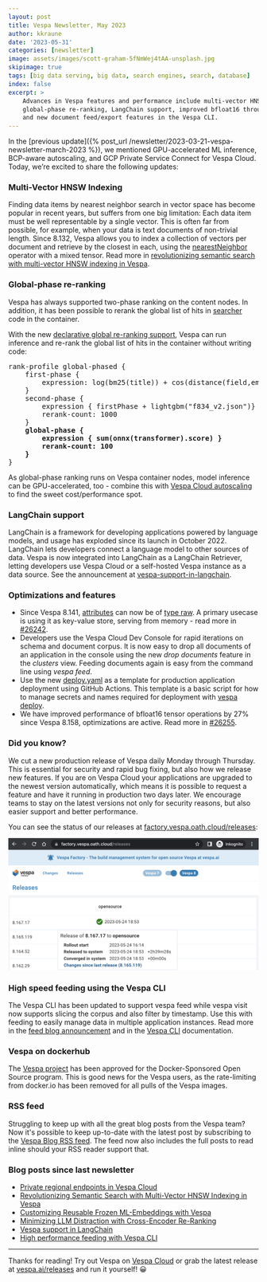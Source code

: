```yaml
---
layout: post
title: Vespa Newsletter, May 2023
author: kkraune
date: '2023-05-31'
categories: [newsletter]
image: assets/images/scott-graham-5fNmWej4tAA-unsplash.jpg
skipimage: true
tags: [big data serving, big data, search engines, search, database]
index: false
excerpt: >
    Advances in Vespa features and performance include multi-vector HNSW Indexing,
    global-phase re-ranking, LangChain support, improved bfloat16 throughput,
    and new document feed/export features in the Vespa CLI.
---
```


In the [previous update]({% post_url /newsletter/2023-03-21-vespa-newsletter-march-2023 %}),
we mentioned GPU-accelerated ML inference, BCP-aware autoscaling, and GCP Private Service Connect for Vespa Cloud.
Today, we’re excited to share the following updates:


### Multi-Vector HNSW Indexing
Finding data items by nearest neighbor search in vector space has become popular in recent years,
but suffers from one big limitation:
Each data item must be well representable by a single vector.
This is often far from possible, for example, when your data is text documents of non-trivial length.
Since 8.132, Vespa allows you to index a collection of vectors per document and retrieve by the closest in each,
using the [nearestNeighbor](https://docs.vespa.ai/en/nearest-neighbor-search.html) operator with a mixed tensor.
Read more in [revolutionizing semantic search with multi-vector HNSW indexing in Vespa](https://blog.vespa.ai/semantic-search-with-multi-vector-indexing/).


### Global-phase re-ranking
Vespa has always supported two-phase ranking on the content nodes.
In addition, it has been possible to rerank the global list of hits in
[searcher](https://docs.vespa.ai/en/searcher-development.html) code in the container.

With the new [declarative global re-ranking support](https://blog.vespa.ai/improving-llm-context-ranking-with-cross-encoders/),
Vespa can run inference and re-rank the global list of hits in the container without writing code:

<pre>
rank-profile global-phased {
    first-phase {
        expression: log(bm25(title)) + cos(distance(field,embedding))    
    }
    second-phase {
        expression { firstPhase + lightgbm("f834_v2.json")}
        rerank-count: 1000
    }
    <strong>global-phase {
        expression { sum(onnx(transformer).score) }
        rerank-count: 100
    }</strong>
}
</pre>

As global-phase ranking runs on Vespa container nodes, model inference can be GPU-accelerated, too -
combine this with [Vespa Cloud autoscaling](https://cloud.vespa.ai/en/autoscaling)
to find the sweet cost/performance spot.


### LangChain support
LangChain is a framework for developing applications powered by language models,
and usage has exploded since its launch in October 2022.
LangChain lets developers connect a language model to other sources of data.
Vespa is now integrated into LangChain as a LangChain Retriever,
letting developers use Vespa Cloud or a self-hosted Vespa instance as a data source.
See the announcement at [vespa-support-in-langchain](https://blog.vespa.ai/vespa-support-in-langchain/).


### Optimizations and features
* Since Vespa 8.141, [attributes](https://docs.vespa.ai/en/attributes.html) can now be of
  [type raw](https://docs.vespa.ai/en/reference/schema-reference.html#raw).
  A primary usecase is using it as key-value store, serving from memory -
  read more in [#26242](https://github.com/vespa-engine/vespa/issues/26242).
* Developers use the Vespa Cloud Dev Console for rapid iterations on schema and document corpus.
  It is now easy to drop all documents of an application in the console using the new _drop documents_ feature
  in the _clusters_ view.
  Feeding documents again is easy from the command line using _vespa feed_.
* Use the new [deploy.yaml](https://github.com/vespa-cloud/examples/blob/main/.github/workflows/deploy.yaml)
  as a template for production application deployment using GitHub Actions.
  This template is a basic script for how to manage secrets and names required for deployment with
  [vespa deploy](https://docs.vespa.ai/en/vespa-cli.html).
* We have improved performance of bfloat16 tensor operations by 27% since Vespa 8.158, optimizations are active.
  Read more in [#26255](https://github.com/vespa-engine/vespa/issues/26255#issuecomment-1563094123).


### Did you know?
We cut a new production release of Vespa daily Monday through Thursday.
This is essential for security and rapid bug fixing, but also how we release new features.
If you are on Vespa Cloud your applications are upgraded to the newest version automatically,
which means it is possible to request a feature and have it running in production two days later.
We encourage teams to stay on the latest versions not only for security reasons,
but also easier support and better performance.

You can see the status of our releases at [factory.vespa.oath.cloud/releases](https://factory.vespa.oath.cloud/releases):

![factory](/assets/2023-05-31-vespa-newsletter-may-2023/factory.png)


### High speed feeding using the Vespa CLI
The Vespa CLI has been updated to support vespa feed while vespa visit now supports slicing the corpus
and also filter by timestamp.
Use this with feeding to easily manage data in multiple application instances.
Read more in the [feed blog announcement](https://blog.vespa.ai/high-performance-feeding-with-vespa-cli/)
and in the [Vespa CLI](https://docs.vespa.ai/en/vespa-cli.html) documentation.


### Vespa on dockerhub
The [Vespa project](https://hub.docker.com/r/vespaengine/vespa)
has been approved for the Docker-Sponsored Open Source program.
This is good news for the Vespa users,
as the rate-limiting from docker.io has been removed for all pulls of the Vespa images.


### RSS feed
Struggling to keep up with all the great blog posts from the Vespa team?
Now it's possible to keep up-to-date with the latest post
by subscribing to the [Vespa Blog RSS feed](https://blog.vespa.ai/feed.xml).
The feed now also includes the full posts to read inline should your RSS reader support that.


### Blog posts since last newsletter
* [Private regional endpoints in Vespa Cloud](https://blog.vespa.ai/private-regional-endpoints/)
* [Revolutionizing Semantic Search with Multi-Vector HNSW Indexing in Vespa](https://blog.vespa.ai/semantic-search-with-multi-vector-indexing/)
* [Customizing Reusable Frozen ML-Embeddings with Vespa](https://blog.vespa.ai/tailoring-frozen-embeddings-with-vespa/)
* [Minimizing LLM Distraction with Cross-Encoder Re-Ranking](https://blog.vespa.ai/improving-llm-context-ranking-with-cross-encoders/)
* [Vespa support in LangChain](https://blog.vespa.ai/vespa-support-in-langchain/)
* [High performance feeding with Vespa CLI](https://blog.vespa.ai/high-performance-feeding-with-vespa-cli/)

----

Thanks for reading! Try out Vespa on [Vespa Cloud](https://cloud.vespa.ai/)
or grab the latest release at [vespa.ai/releases](https://vespa.ai/releases) and run it yourself! &#x1F600;
